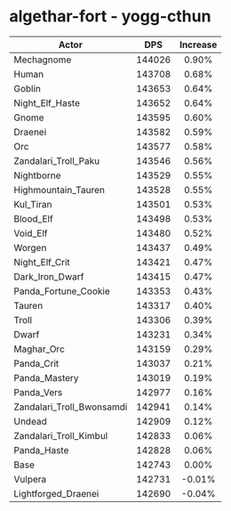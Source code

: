 # algethar-fort - yogg-cthun
| Actor | DPS | Increase |
|---|:---:|:---:|
|Mechagnome|144026|0.90%|
|Human|143708|0.68%|
|Goblin|143653|0.64%|
|Night_Elf_Haste|143652|0.64%|
|Gnome|143595|0.60%|
|Draenei|143582|0.59%|
|Orc|143577|0.58%|
|Zandalari_Troll_Paku|143546|0.56%|
|Nightborne|143529|0.55%|
|Highmountain_Tauren|143528|0.55%|
|Kul_Tiran|143501|0.53%|
|Blood_Elf|143498|0.53%|
|Void_Elf|143480|0.52%|
|Worgen|143437|0.49%|
|Night_Elf_Crit|143421|0.47%|
|Dark_Iron_Dwarf|143415|0.47%|
|Panda_Fortune_Cookie|143353|0.43%|
|Tauren|143317|0.40%|
|Troll|143306|0.39%|
|Dwarf|143231|0.34%|
|Maghar_Orc|143159|0.29%|
|Panda_Crit|143037|0.21%|
|Panda_Mastery|143019|0.19%|
|Panda_Vers|142977|0.16%|
|Zandalari_Troll_Bwonsamdi|142941|0.14%|
|Undead|142909|0.12%|
|Zandalari_Troll_Kimbul|142833|0.06%|
|Panda_Haste|142828|0.06%|
|Base|142743|0.00%|
|Vulpera|142731|-0.01%|
|Lightforged_Draenei|142690|-0.04%|

